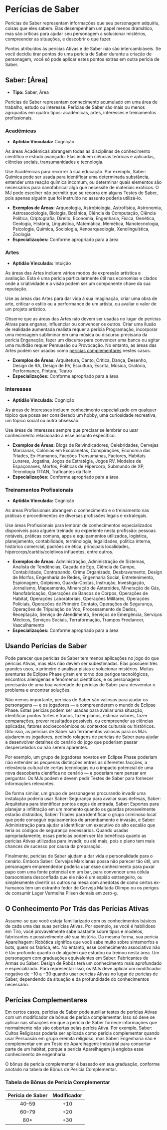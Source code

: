 # Perícias de Saber

Perícias de Saber representam informações que seu personagem adquiriu, coisas que eles sabem. Elas desempenham um papel menos dramático, mas são críticas para ajudar seu personagem a solucionar mistérios, compreender as situações, e descobrir o que fazer.

Pontos atribuídos às perícias Ativas e de Saber não são intercambiáveis. Se você decidiu tirar pontos de uma perícia de Saber durante a criação de personagem, você só pode aplicar estes pontos extras em outra perícia de Saber.

## Saber: \[Área\]

<!-- CLEANED div class="stat-list" -->

- **Tipo:** Saber, Área

Perícias de Saber representam conhecimento acumulado em uma área de trabalho, estudo ou interesse. Perícias de Saber são mais ou menos agrupadas em quatro tipos: acadêmicas, artes, interesses e treinamentos profissionais.

<!-- CLEANED /div -->

### Acadêmicas

<!-- CLEANED div class="stat-list" -->

- **Aptidão Vinculada:** Cognição

As áreas Acadêmicas abrangem todas as disciplinas de conhecimento científico e estudo avançado. Elas incluem ciências teóricas e aplicadas, ciências sociais, transumanidades e tecnologia.

Use Acadêmicas para recorrer à sua educação. Por exemplo, Saber: Química pode ser usada para identificar uma determinada substância, entender uma reação química incomum, ou determinar quais elementos são necessários para nanofabricar algo que necessite de materiais exóticos. O MJ pode escolher não permitir que se recorra em alguns Testes de Saber, pois apenas alguém que foi instruído no assunto poderia utilizá-lo.

- **Exemplos de Áreas:** Arqueologia, Astrobiologia, Astrofísica, Astronomia, Astrossociologia, Biologia, Botânica, Ciência da Computação, Ciência Política, Criptografia, Direito, Economia, Engenharia, Física, Genética, Geologia, História, Linguística, Matemática, Memética, Nanotecnologia, Psicologia, Química, Sociologia, Xenoarqueologia, Xenolinguística, Zoologia
- **Especializações:** Conforme apropriado para a área

<!-- CLEANED /div -->

### Artes

<!-- CLEANED div class="stat-list" -->

- **Aptidão Vinculada:** Intuição

As áreas das Artes incluem vários modos de expressão artística e avaliação. Esta é uma perícia particularmente útil nas economias e clados onde a criatividade e a visão podem ser um componente chave da sua reputação.

Use as áreas das Artes para dar vida à sua imaginação, criar uma obra de arte, criticar o estilo ou a performance de um artista, ou avaliar o valor de um projeto artístico.

Observe que as áreas das Artes não devem ser usadas no lugar de perícias Ativas para enganar, influenciar ou convencer os outros. Criar uma ilusão de realidade aumentada realista requer a perícia Programação, incorporar uma mensagem subliminar em uma música ou discurso precisaria da perícia Enganação, fazer um discurso para convencer uma banca ou agitar uma multidão requer Persuasão ou Provocação. No entanto, as áreas das Artes podem ser usadas como [perícias complementares](#complementary-skills) nestes casos.

- **Exemplos de Áreas:** Arquitetura, Canto, Crítica, Dança, Desenho, Design de RA, Design de RV, Escultura, Escrita, Música, Oratória, Performance, Pintura, Teatro
- **Especializações:** Conforme apropriado para a área

<!-- CLEANED /div -->

### Interesses

<!-- CLEANED div class="stat-list" -->

- **Aptidão Vinculada:** Cognição

As áreas de Interesses incluem conhecimento especializado em qualquer tópico que possa ser considerado um hobby, uma curiosidade recreativa, um tópico social ou outra obsessão.

Use áreas de Interesses sempre que precisar se lembrar ou usar conhecimento relacionado a esse assunto específico.

- **Exemplos de Áreas:** Blogs de Reivindicadores, Celebridades, Cervejas Marcianas, Colônias em Exoplanetas, Conspirações, Economia das Tríades, Ex-Humanos, Facções Transumanas, Factores, Habitats Lunares, Jogatina, Jogos de Estratégia, Jogos RV, Modelos de Espaçonaves, Morfos, Políticas de Hipercorp, Submundo de XP, Tecnologia TITAN, Traficantes da Ralé
- **Especializações:** Conforme apropriado para a área

<!-- CLEANED /div -->

### Treinamentos Profissionais

<!-- CLEANED div class="stat-list" -->

- **Aptidão Vinculada:** Cognição

As áreas Profissionais abrangem o conhecimento e o treinamento nas práticas e procedimentos de diversas profissões legais e extralegais.

Use áreas Profissionais para lembrar de conhecimentos especializados disponíveis para alguém treinado ou experiente nesta profissão: pessoas notáveis, práticas comuns, apps e equipamentos utilizados, logística, planejamento, contabilidade, terminologia, legalidades, política interna, histórico comercial, padrões de ética, principais localidades, hipercorps/cartéis/coletivos influentes, entre outros.

- **Exemplos de Áreas:** Administração, Administração de Sistemas, Analista de Tendências, Caçada de Ego, Ciência de Campo, Contabilidade, Contrabando, Crime Organizado, Desbravamento, Design de Morfos, Engenharia de Redes, Engenharia Social, Entretenimento, Espionagem, Golpismo, Guarda-Costas, Instrução, Investigação, Jornalismo, Mapeamento, Mineração de Asteroides, Mineração de Gás, Nanofabricação, Operações de Bancos de Corpos, Operações de Habitat, Operações Laboratoriais, Operações Militares, Operações Policiais, Operações de Primeiro Contato, Operações de Segurança, Operações de Tripulação de Voo, Processamento de Dados, Receptação, Serviço de Atendimento, Serviços de Emergência, Serviços Médicos, Serviços Sociais, Terraformação, Trampos Freelancer, Vasculhamento
- **Especializações:** Conforme apropriado para a área

<!-- CLEANED /div -->

## Usando Perícias de Saber

Pode parecer que perícias de Saber tem menos aplicações no jogo do que perícias Ativas, mas elas não devem ser subestimadas. Elas possuem três grandes usos, o primeiro é analisar pistas e solucionar mistérios. Muitas aventuras de Eclipse Phase giram em torno dos perigos tecnológicos, encontros alienígenas e fenômenos científicos, e os personagens precisarão de uma boa variedade de perícias de Saber para desvendar o problema e encontrar soluções.

Não menos importante, perícias de Saber são valiosas para ajudar os personagens — e os jogadores — a compreenderem o mundo de Eclipse Phase. Estas perícias podem ser usadas para avaliar uma situação, identificar pontos fortes e fracos, fazer planos, estimar valores, fazer comparações, prever resultados possíveis, ou compreender as ciências aplicadas, fatores socioeconômicos ou contextos culturais ou históricos. Dito isso, as perícias de Saber são ferramentas valiosas para os MJs ajudarem os jogadores, pedindo rolagens de perícias de Saber para ajudar a desenvolver detalhes do cenário do jogo que poderiam passar despercebidos ou não serem aparentes.

Por exemplo, um grupo de jogadores novatos em Eclipse Phase poderiam não entender as pequenas distinções entres as diferentes facções, a relevância cultural de certas tecnologias ou o impacto potencial de uma nova descoberta científica no cenário — e poderiam nem pensar em perguntar. Os MJs podem e devem pedir Testes de Saber para fornecer informações relevantes.

De forma similar, um grupo de personagens procurando invadir uma instalação poderia usar Saber: Segurança para avaliar suas defesas, Saber: Arquitetura para identificar pontos cegos de entrada, Saber: Esportes para planejar a infiltração em um momento quando os guardas provavelmente estarão distraídos, Saber: Tríades para identificar o grupo criminoso local que pode conseguir equipamentos de arrombamento e invasão, e Saber: Administração para ajudar a identificar um executivo do alto escalão que teria os códigos de segurança necessários. Quando usadas apropriadamente, essas perícias podem ser tão benéficas quanto as perícias Ativas utilizadas para invadir, ou até mais, pois o plano tem mais chances de sucesso por causa da preparação.

Finalmente, perícias de Saber ajudam a dar vida e personalidade para o cenário. Embora Saber: Cervejas Marcianas possa não parecer tão útil, um personagem empreendedor poderia usar esse conhecimento para puxar papo com uma fonte potencial em um bar, para convencer uma célula barsoomiana desconfiada que ele não é um espião estrangeiro, ou simplesmente divertir os outros na mesa com anedotas de como certos ex-humanos tem um estranho fedor de Cerveja Maltada Olimpo ou os perigos de consumir Lager Vermelha Pilsen demais em zero-g.

<!-- CLEANED blockquote -->

## O Conhecimento Por Trás das Perícias Ativas

Assume-se que você esteja familiarizado com os conhecimentos básicos de cada uma das suas perícias Ativas. Por exemplo, se você é habilidoso em Tiro, você provavelmente sabe bastante sobre tipos e modelos, fabricantes e possivelmente até sua história. Da mesma forma, sua perícia Aparelhagem: Robótica significa que você sabe muito sobre sintemorfos e bots, quem os fabrica, etc. No entanto, esse conhecimento associativo não é tão profundo quanto o de alguém que estudou ou treinou nesta área. Um personagem com graduações equivalentes em Saber: Fabricantes de Armas ou Saber: Design de Robôs terá um conhecimento mais aprofundado e especializado. Para representar isso, os MJs deve aplicar um modificador negativo de −10 a −30 quando usar perícias Ativas no lugar de perícias de Saber, dependendo da situação e da profundidade do conhecimentos necessário.

<!-- CLEANED /blockquote -->

## Perícias Complementares

Em certos casos, perícias de Saber pode auxiliar testes de perícias Ativas com um modificador de bônus de perícia complementar. Isso só deve se aplicar nas situações em que a perícia de Saber fornece informações que normalmente não são cobertas pelas perícia Ativa. Por exemplo, Saber: Cultos Religiosos poderia ser aplicada como perícia complementar quando usar Persuasão em grupo eremita religioso, mas Saber: Engenharia não é complementar em um Teste de Aparelhagem: Industrial para consertar parte de um habitat, porque a perícia Aparelhagem já engloba esse conhecimento de engenharia.

O bônus de perícia complementar é baseado em sua graduação, conforme anotado na tabela de Bônus de Perícia Complementar.

<!-- CLEANED blockquote class="table" -->

### Tabela de Bônus de Perícia Complementar

| Perícia de Saber | Modificador |
|:----------------:|:-----------:|
|      40–59       |     +10     |
|      60–79       |     +20     |
|       80+        |     +30     |

<!-- CLEANED /blockquote -->
